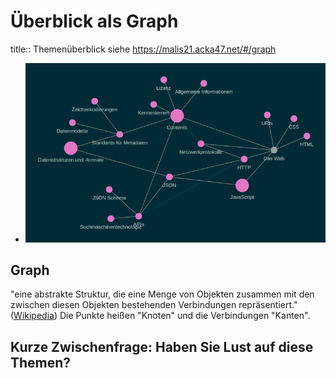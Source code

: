 # Überblick als Graph
title:: Themenüberblick
siehe https://malis21.acka47.net/#/graph
- ![image.png](../assets/image_1633957313840_0.png)
## Graph
"eine abstrakte Struktur, die eine Menge von Objekten zusammen mit den zwischen diesen Objekten bestehenden Verbindungen repräsentiert." ([Wikipedia](https://de.wikipedia.org/wiki/Graph_(Graphentheorie)))
Die Punkte heißen "Knoten" und die Verbindungen "Kanten".
## Kurze Zwischenfrage: Haben Sie Lust auf diese Themen?